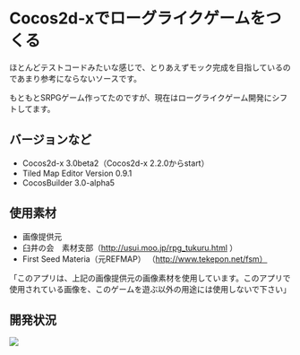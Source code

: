 # Cocos2d-xでローグライクゲームをつくる

ほとんどテストコードみたいな感じで、とりあえずモック完成を目指しているのであまり参考にならないソースです。

もともとSRPGゲーム作ってたのですが、現在はローグライクゲーム開発にシフトしてます。

## バージョンなど
- Cocos2d-x 3.0beta2（Cocos2d-x 2.2.0からstart）
- Tiled Map Editor Version 0.9.1
- CocosBuilder 3.0-alpha5

## 使用素材
- 画像提供元
 - 臼井の会　素材支部（http://usui.moo.jp/rpg_tukuru.html ）
 - First Seed Materia（元REFMAP） （http://www.tekepon.net/fsm）

「このアプリは、上記の画像提供元の画像素材を使用しています。このアプリで使用されている画像を、このゲームを遊ぶ以外の用途には使用しないで下さい」

## 開発状況

![](https://bitbucket.org/kyokomi/cocos2droguelike/raw/30b6fd4248f14b72d696dee47dcda82dc7808db5/work/screen_captiue_20140118.png)
 
